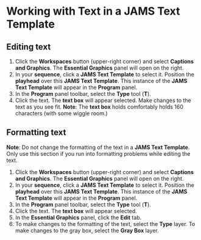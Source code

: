 # Working with Text in a JAMS Text Template

## Editing text

1. Click the **Workspaces** button (upper-right corner) and select **Captions and Graphics**. The **Essential Graphics** panel will open on the right.
2. In your **sequence**, click a **JAMS Text Template** to select it. Position the **playhead** over this **JAMS Text Template**. This instance of the **JAMS Text Template** will appear in the **Program** panel.
3. In the **Program** panel toolbar, select the **Type** tool (**T**).&#x20;
4. Click the text. The **text box** will appear selected. Make changes to the text as you see fit. **Note**: The **text box** holds comfortably holds 160 characters (with some wiggle room.)&#x20;

## Formatting text

**Note**: Do not change the formatting of the text in a **JAMS Text Template**. Only use this section if you run into formatting problems while editing the text.

1. Click the **Workspaces** button (upper-right corner) and select **Captions and Graphics**. The **Essential Graphics** panel will open on the right.
2. In your **sequence**, click a **JAMS Text Template** to select it. Position the **playhead** over this **JAMS Text Template**. This instance of the **JAMS Text Template** will appear in the **Program** panel.
3. In the **Program** panel toolbar, select the **Type** tool (**T**).&#x20;
4. Click the text. The **text box** will appear selected.&#x20;
5. In the **Essential Graphics** panel, click the **Edit** tab.
6. To make changes to the formatting of the text, select the **Type** layer. To make changes to the gray box, select the **Gray Box** layer.
